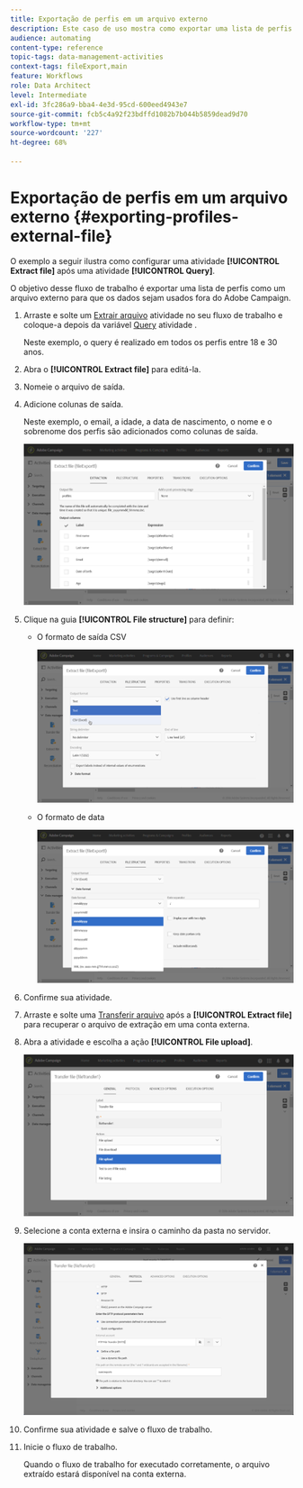 ```yaml
---
title: Exportação de perfis em um arquivo externo
description: Este caso de uso mostra como exportar uma lista de perfis no formato de um arquivo externo para que os dados possam ser usados fora do Adobe Campaign.
audience: automating
content-type: reference
topic-tags: data-management-activities
context-tags: fileExport,main
feature: Workflows
role: Data Architect
level: Intermediate
exl-id: 3fc286a9-bba4-4e3d-95cd-600eed4943e7
source-git-commit: fcb5c4a92f23bdffd1082b7b044b5859dead9d70
workflow-type: tm+mt
source-wordcount: '227'
ht-degree: 68%

---
```


# Exportação de perfis em um arquivo externo {#exporting-profiles-external-file}

O exemplo a seguir ilustra como configurar uma atividade **[!UICONTROL Extract file]** após uma atividade **[!UICONTROL Query]**.

O objetivo desse fluxo de trabalho é exportar uma lista de perfis como um arquivo externo para que os dados sejam usados fora do Adobe Campaign.

1. Arraste e solte um [Extrair arquivo](../../automating/using/extract-file.md) atividade no seu fluxo de trabalho e coloque-a depois da variável [Query](../../automating/using/query.md) atividade .

   Neste exemplo, o query é realizado em todos os perfis entre 18 e 30 anos.

1. Abra o **[!UICONTROL Extract file]** para editá-la.
1. Nomeie o arquivo de saída.
1. Adicione colunas de saída.

   Neste exemplo, o email, a idade, a data de nascimento, o nome e o sobrenome dos perfis são adicionados como colunas de saída.

   ![](assets/wkf_data_export6.png)

1. Clique na guia **[!UICONTROL File structure]** para definir:

   * O formato de saída CSV

      ![](assets/wkf_data_export7.png)

   * O formato de data

      ![](assets/wkf_data_export9.png)

1. Confirme sua atividade.
1. Arraste e solte uma [Transferir arquivo](../../automating/using/transfer-file.md) após a **[!UICONTROL Extract file]** para recuperar o arquivo de extração em uma conta externa.
1. Abra a atividade e escolha a ação **[!UICONTROL File upload]**.

   ![](assets/wkf_data_export11.png)

1. Selecione a conta externa e insira o caminho da pasta no servidor.

   ![](assets/wkf_data_export12.png)

1. Confirme sua atividade e salve o fluxo de trabalho.
1. Inicie o fluxo de trabalho.

   Quando o fluxo de trabalho for executado corretamente, o arquivo extraído estará disponível na conta externa.
